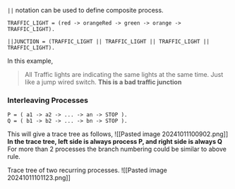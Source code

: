 `||` notation can be used to define composite process.
```
TRAFFIC_LIGHT = (red -> orangeRed -> green -> orange -> TRAFFIC_LIGHT).

||JUNCTION = (TRAFFIC_LIGHT || TRAFFIC_LIGHT || TRAFFIC_LIGHT || TRAFFIC_LIGHT).
```
In this example,
> All Traffic lights are indicating the same lights at the same time. Just like a jump wired switch.
   **This is a bad traffic junction**

### Interleaving Processes

```
P = ( a1 -> a2 -> ... -> an -> STOP ). 
Q = ( b1 -> b2 -> ... -> bn -> STOP ).
```
This will give a trace tree as follows,
![[Pasted image 20241011100902.png]]
**In the trace tree, left side is always process P, and right side is always Q**
For more than 2 processes the branch numbering could be similar to above rule.

Trace tree of two recurring processes.
![[Pasted image 20241011101123.png]]
